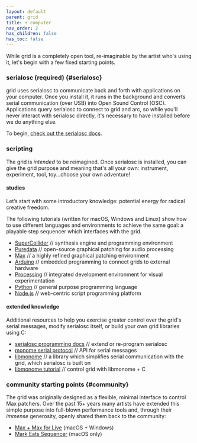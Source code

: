 ```yaml
---
layout: default
parent: grid
title: + computer
nav_order: 2
has_children: false
has_toc: false
---
```


While grid is a completely open tool, re-imaginable by the artist who's using it, let's begin with a few fixed starting points.

### serialosc (required) {#serialosc}

grid uses serialosc to communicate back and forth with applications on your computer. Once you install it, it runs in the background and converts serial communication (over USB) into Open Sound Control (OSC). Applications query serialosc to connect to grid and arc, so while you'll never interact with serialosc directly, it's necessary to have installed before we do anything else.

To begin, [check out the serialosc docs](/docs/serialosc/setup).

### scripting

The grid is *intended* to be reimagined. Once serialosc is installed, you can give the grid purpose and meaning that's all your own: instrument, experiment, tool, toy...choose your own adventure!

#### studies

Let’s start with some introductory knowledge: potential energy for radical creative freedom.

The following tutorials (written for macOS, Windows and Linux) show how to use different languages and environments to achieve the same goal: a playable step sequencer which interfaces with the grid.

- [SuperCollider](/docs/grid/studies/sc) // synthesis engine and programming environment
- [Puredata](/docs/grid/studies/pd) // open-source graphical patching for audio processing
- [Max](/docs/grid/studies/max) // a highly refined graphical patching environment
- [Arduino](/docs/grid/studies/arduino) // embedded programming to connect grids to external hardware
- [Processing](/docs/grid/studies/processing) // integrated development environment for visual experimentation
- [Python](/docs/grid/studies/python) // general purpose programming language
- [Node.js](/docs/grid/studies/nodejs) // web-centric script programming platform

#### extended knowledge

Additional resources to help you exercise greater control over the grid's serial messages, modify serialosc itself, or build your own grid libraries using C:

- [serialosc programming docs](/docs/serialosc/osc) // extend or re-program serialosc
- [monome serial protocol](/docs/serialosc/serial.txt) // API for serial messages
- [libmonome](https://github.com/monome/libmonome) // a library which simplifies serial communication with the grid, which serialosc is built on
- [libmonome tutorial](/docs/libmonome/tutorial) // control grid with libmonome + C

### community starting points {#community}

The grid was originally designed as a flexible, minimal interface to control Max patchers. Over the past 15+ years many artists have extended this simple purpose into full-blown performance tools and, through their *immense* generosity, openly shared them back to the community:

- [Max + Max for Live](/docs/grid/computer/max) (macOS + Windows)
- [Mark Eats Sequencer](/docs/grid/computer/mark-eats) (macOS only)